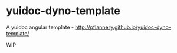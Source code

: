 yuidoc-dyno-template
====================

A yuidoc angular template - http://pflannery.github.io/yuidoc-dyno-template/

WIP
